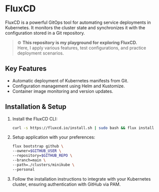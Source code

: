 # FluxCD

FluxCD is a powerful GitOps tool for automating service deployments in Kubernetes. It monitors the cluster state and synchronizes it with the configuration stored in a Git repository.

> ⚙️ **This repository is my playground for exploring FluxCD.**   
>  Here, I apply various features, test configurations, and practice deployment scenarios.

## Key Features
- Automatic deployment of Kubernetes manifests from Git.
- Configuration management using Helm and Kustomize.
- Container image monitoring and version updates.

## Installation & Setup
1. Install the FluxCD CLI:
    ```bash
    curl -s https://fluxcd.io/install.sh | sudo bash && flux install
    ```
2. Setup application with your preferences:
    ```bash
    flux bootstrap github \
    --owner=$GITHUB_USER \
    --repository=$GITHUB_REPO \
    --branch=main \
    --path=./clusters/minikube \
    --personal
    ```

3. Follow the installation instructions to integrate with your Kubernetes cluster, ensuring authentication with GitHub via PAM.
